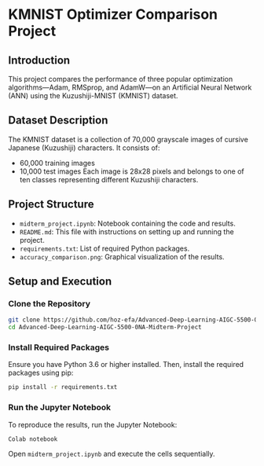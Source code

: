 
# KMNIST Optimizer Comparison Project

## Introduction

This project compares the performance of three popular optimization algorithms—Adam, RMSprop, and AdamW—on an Artificial Neural Network (ANN) using the Kuzushiji-MNIST (KMNIST) dataset.

## Dataset Description

The KMNIST dataset is a collection of 70,000 grayscale images of cursive Japanese (Kuzushiji) characters. It consists of:
- 60,000 training images
- 10,000 test images
Each image is 28x28 pixels and belongs to one of ten classes representing different Kuzushiji characters.

## Project Structure

- `midterm_project.ipynb`: Notebook containing the code and results.
- `README.md`: This file with instructions on setting up and running the project.
- `requirements.txt`: List of required Python packages.
- `accuracy_comparison.png`: Graphical visualization of the results.

## Setup and Execution

### Clone the Repository

```bash
git clone https://github.com/hoz-efa/Advanced-Deep-Learning-AIGC-5500-0NA-Midterm-Project.git
cd Advanced-Deep-Learning-AIGC-5500-0NA-Midterm-Project
```

### Install Required Packages

Ensure you have Python 3.6 or higher installed. Then, install the required packages using pip:

```bash
pip install -r requirements.txt
```

### Run the Jupyter Notebook

To reproduce the results, run the Jupyter Notebook:

```bash
Colab notebook
```

Open `midterm_project.ipynb` and execute the cells sequentially.
